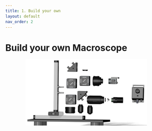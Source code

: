 ```yaml
---
title: 1. Build your own
layout: default
nav_order: 2
---
```


# Build your own Macroscope
<p align="center">
    <img src="custom_assets/images/macroscope_3d_parts.png" width="75%">
</p>